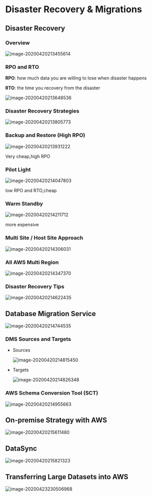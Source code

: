 # Disaster Recovery & Migrations

## Disaster Recovery

### Overview

![image-20200420213455614](screenshot/image-20200420213455614.png)

### RPO and RTO

**RPO**: how much data you are willing to lose when disaster happens

**RTO**: the time you recovery from the disaster

![image-20200420213648536](screenshot/image-20200420213648536.png)

### Disaster Recovery Strategies

![image-20200420213805773](screenshot/image-20200420213805773.png)

### Backup and Restore (High RPO)

![image-20200420213931222](screenshot/image-20200420213931222.png)

Very cheap,high RPO

### Pilot Light

![image-20200420214047803](screenshot/image-20200420214047803.png)

low RPO and RTO,cheap

### Warm Standby

![image-20200420214211712](screenshot/image-20200420214211712.png)

more expensive

### Multi Site / Host Site Approach

![image-20200420214306031](screenshot/image-20200420214306031.png)

### All AWS Multi Region

![image-20200420214347370](screenshot/image-20200420214347370.png)

### Disaster Recovery Tips

![image-20200420214622435](screenshot/image-20200420214622435.png)

## Database Migration Service

![image-20200420214744535](screenshot/image-20200420214744535.png)

### DMS Sources and Targets

- Sources

  ![image-20200420214815450](screenshot/image-20200420214815450.png)

- Targets

  ![image-20200420214826348](screenshot/image-20200420214826348.png)

### AWS Schema Conversion Tool (SCT)

![image-20200420214955663](screenshot/image-20200420214955663.png)

## On-premise Strategy with AWS

![image-20200420215611480](screenshot/image-20200420215611480.png)

## DataSync 

![image-20200420215821323](screenshot/image-20200420215821323.png)

## Transferring Large Datasets into AWS

![image-20200423230506968](screenshot/image-20200423230506968.png)

